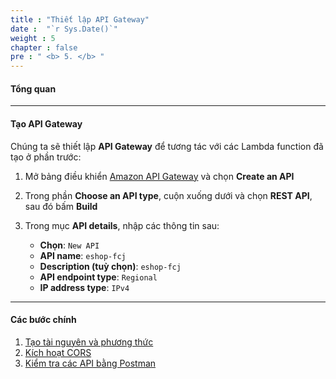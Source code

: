 ```yaml
---
title : "Thiết lập API Gateway"
date :  "`r Sys.Date()`" 
weight : 5
chapter : false
pre : " <b> 5. </b> "
---
```


#### Tổng quan



---

#### Tạo API Gateway

Chúng ta sẽ thiết lập **API Gateway** để tương tác với các Lambda function đã tạo ở phần trước:

1. Mở bảng điều khiển [Amazon API Gateway](https://console.aws.amazon.com/apigateway/home) và chọn **Create an API**

2. Trong phần **Choose an API type**, cuộn xuống dưới và chọn **REST API**, sau đó bấm **Build**

3. Trong mục **API details**, nhập các thông tin sau:

    - **Chọn**: `New API`
    - **API name**: `eshop-fcj`
    - **Description (tuỳ chọn)**: `eshop-fcj`
    - **API endpoint type**: `Regional`
    - **IP address type**: `IPv4`

---

#### Các bước chính

1. [Tạo tài nguyên và phương thức](5.1-create-resource-and-method/)
2. [Kích hoạt CORS](5.2-enable-cros/)
3. [Kiểm tra các API bằng Postman](5.3-test-apis-with-postman/)
